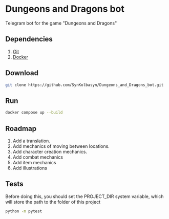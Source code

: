 # Dungeons and Dragons bot
Telegram bot for the game "Dungeons and Dragons"

## Dependencies
1. [Git](https://git-scm.com/)
2. [Docker](https://www.docker.com/)

## Download
```Bash
git clone https://github.com/SynKolbasyn/Dungeons_and_Dragons_bot.git
```

## Run
```Bash
docker compose up --build
```

## Roadmap
1. Add a translation.
2. Add mechanics of moving between locations.
3. Add character creation mechanics.
4. Add combat mechanics
5. Add item mechanics
6. Add illustrations

## Tests
Before doing this, you should set the PROJECT_DIR system variable, which will store the path to the folder of this project
```Bash
python -m pytest
```
